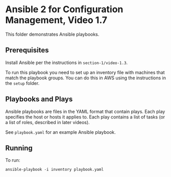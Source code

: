 # Ansible 2 for Configuration Management, Video 1.7

This folder demonstrates Ansible playbooks.

## Prerequisites

Install Ansible per the instructions in `section-1/video-1.3`.

To run this playbook you need to set up an inventory file with machines that
match the playbook groups. You can do this in AWS using the instructions in the
`setup` folder.

## Playbooks and Plays

Ansible playbooks are files in the YAML format that contain plays. Each play
specifies the host or hosts it applies to. Each play contains a list of tasks
(or a list of roles, described in later videos).

See `playbook.yaml` for an example Ansible playbook.

## Running

To run:

```
ansible-playbook -i inventory playbook.yaml
```
